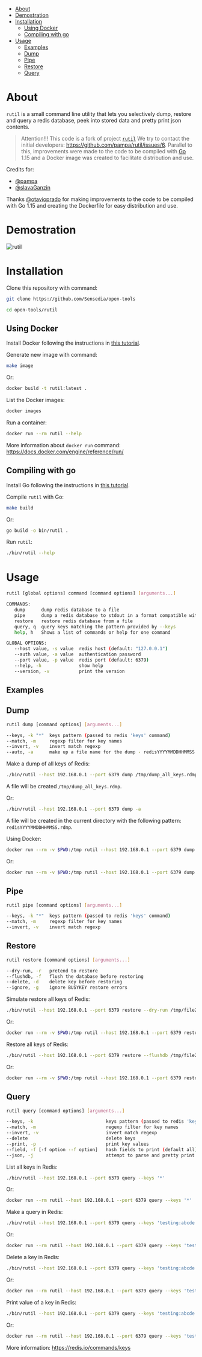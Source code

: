 <!-- TOC -->

- [About](#about)
- [Demostration](#demostration)
- [Installation](#installation)
  - [Using Docker](#using-docker)
  - [Compiling with go](#compiling-with-go)
- [Usage](#usage)
  - [Examples](#examples)
  - [Dump](#dump)
  - [Pipe](#pipe)
  - [Restore](#restore)
  - [Query](#query)

<!-- TOC -->

# About

``rutil`` is a small command line utility that lets you selectively dump, restore and query a redis database, peek into stored data and pretty print json contents.

> Attention!!! This code is a fork of project [``rutil``](https://github.com/pampa/rutil)
> We try to contact the initial developers: https://github.com/pampa/rutil/issues/6. Parallel to this, improvements were made to the code to be compiled with [Go](https://golang.org/) 1.15 and a Docker image was created to facilitate distribution and use.

Credits for:

* [@pampa](https://github.com/pampa)
* [@slavaGanzin](https://github.com/slavaGanzin)

Thanks [@otavioprado](otavioprado) for making improvements to the code to be compiled with Go 1.15 and creating the Dockerfile for easy distribution and use.

# Demostration

![rutil](https://raw.githubusercontent.com/pampa/rutil/master/demo.gif)

# Installation

Clone this repository with command:

```bash
git clone https://github.com/Sensedia/open-tools

cd open-tools/rutil
```

## Using Docker

Install Docker following the instructions in [this tutorial](../tutorials/install_docker.md).

Generate new image with command:

```bash
make image
```

Or:

```bash
docker build -t rutil:latest .
```

List the Docker images:

```bash
docker images
```

Run a container:

```bash
docker run --rm rutil --help
```

More information about ``docker run`` command: https://docs.docker.com/engine/reference/run/

## Compiling with go

Install Go following the instructions in [this tutorial](../tutorials/install_go.md).

Compile ``rutil`` with Go:

```bash
make build
```

Or:

```bash
go build -o bin/rutil .
```

Run ``rutil``:

```bash
./bin/rutil --help
```

# Usage

```bash
rutil [global options] command [command options] [arguments...]

COMMANDS:
   dump      dump redis database to a file
   pipe      dump a redis database to stdout in a format compatible with | redis-cli --pipe
   restore   restore redis database from a file
   query, q  query keys matching the pattern provided by --keys
   help, h   Shows a list of commands or help for one command

GLOBAL OPTIONS:
   --host value, -s value  redis host (default: "127.0.0.1")
   --auth value, -a value  authentication password
   --port value, -p value  redis port (default: 6379)
   --help, -h              show help
   --version, -v           print the version
```

## Examples

## Dump

```bash
rutil dump [command options] [arguments...]

--keys, -k "*"  keys pattern (passed to redis 'keys' command)
--match, -m     regexp filter for key names
--invert, -v    invert match regexp
--auto, -a      make up a file name for the dump - redisYYYYMMDDHHMMSS.rdmp
```

Make a dump of all keys of Redis:

```bash
./bin/rutil --host 192.168.0.1 --port 6379 dump /tmp/dump_all_keys.rdmp
```

A file will be created ``/tmp/dump_all_keys.rdmp``.

Or:

```bash
./bin/rutil --host 192.168.0.1 --port 6379 dump -a
```

A file will be created in the current directory with the following pattern: ``redisYYYYMMDDHHMMSS.rdmp``.

Using Docker:

```bash
docker run --rm -v $PWD:/tmp rutil --host 192.168.0.1 --port 6379 dump /tmp/file2.rdmp
```

Or:

```bash
docker run --rm -v $PWD:/tmp rutil --host 192.168.0.1 --port 6379 dump -a
```

## Pipe

```bash
rutil pipe [command options] [arguments...]

--keys, -k "*"  keys pattern (passed to redis 'keys' command)
--match, -m     regexp filter for key names
--invert, -v    invert match regexp
```

## Restore

```bash
rutil restore [command options] [arguments...]

--dry-run, -r   pretend to restore
--flushdb, -f   flush the database before restoring
--delete, -d    delete key before restoring
--ignore, -g    ignore BUSYKEY restore errors
```

Simulate restore all keys of Redis:

```bash
./bin/rutil --host 192.168.0.1 --port 6379 restore --dry-run /tmp/file2.rdmp
```

Or:

```bash
docker run --rm -v $PWD:/tmp rutil --host 192.168.0.1 --port 6379 restore --dry-run /tmp/file2.rdmp
```

Restore all keys of Redis:

```bash
./bin/rutil --host 192.168.0.1 --port 6379 restore --flushdb /tmp/file2.rdmp
```

Or:

```bash
docker run --rm -v $PWD:/tmp rutil --host 192.168.0.1 --port 6379 restore --flushdb /tmp/file2.rdmp
```

## Query

```bash
rutil query [command options] [arguments...]

--keys, -k                           keys pattern (passed to redis 'keys' command)
--match, -m                          regexp filter for key names
--invert, -v                         invert match regexp
--delete                             delete keys
--print, -p                          print key values
--field, -f [-f option --f option]   hash fields to print (default all)
--json, -j                           attempt to parse and pretty print strings as json
```

List all keys in Redis:

```bash
./bin/rutil --host 192.168.0.1 --port 6379 query --keys '*'
```

Or:

```bash
docker run --rm rutil --host 192.168.0.1 --port 6379 query --keys '*'
```

Make a query in Redis:

```bash
./bin/rutil --host 192.168.0.1 --port 6379 query --keys 'testing:abcde:BOOK*'
```

Or:

```bash
docker run --rm rutil --host 192.168.0.1 --port 6379 query --keys 'testing:abcde:BOOK*'
```

Delete a key in Redis:

```bash
./bin/rutil --host 192.168.0.1 --port 6379 query --keys 'testing:abcde:BOOK:55' --delete
```

Or:

```bash
docker run --rm rutil --host 192.168.0.1 --port 6379 query --keys 'testing:abcde:BOOK:55' --delete
```

Print value of a key in Redis:

```bash
./bin/rutil --host 192.168.0.1 --port 6379 query --keys 'testing:abcde:BOOK:55' --print
```

Or:

```bash
docker run --rm rutil --host 192.168.0.1 --port 6379 query --keys 'testing:abcde:BOOK:55' --print
```

More information: https://redis.io/commands/keys
